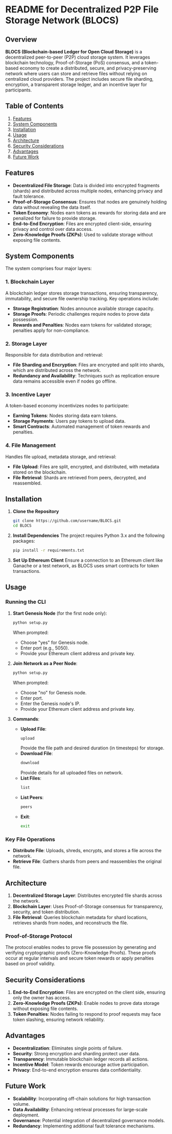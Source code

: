 # README for Decentralized P2P File Storage Network (BLOCS)

## Overview

**BLOCS (Blockchain-based Ledger for Open Cloud Storage)** is a decentralized peer-to-peer (P2P) cloud storage system. It leverages blockchain technology, Proof-of-Storage (PoS) consensus, and a token-based economy to create a distributed, secure, and privacy-preserving network where users can store and retrieve files without relying on centralized cloud providers. The project includes secure file sharding, encryption, a transparent storage ledger, and an incentive layer for participants.

## Table of Contents
1. [Features](#features)
2. [System Components](#system-components)
3. [Installation](#installation)
4. [Usage](#usage)
5. [Architecture](#architecture)
6. [Security Considerations](#security-considerations)
7. [Advantages](#advantages)
8. [Future Work](#future-work)

## Features

- **Decentralized File Storage**: Data is divided into encrypted fragments (shards) and distributed across multiple nodes, enhancing privacy and fault tolerance.
- **Proof-of-Storage Consensus**: Ensures that nodes are genuinely holding data without revealing the data itself.
- **Token Economy**: Nodes earn tokens as rewards for storing data and are penalized for failure to provide storage.
- **End-to-End Encryption**: Files are encrypted client-side, ensuring privacy and control over data access.
- **Zero-Knowledge Proofs (ZKPs)**: Used to validate storage without exposing file contents.

## System Components

The system comprises four major layers:

### 1. Blockchain Layer
A blockchain ledger stores storage transactions, ensuring transparency, immutability, and secure file ownership tracking. Key operations include:
- **Storage Registration**: Nodes announce available storage capacity.
- **Storage Proofs**: Periodic challenges require nodes to prove data possession.
- **Rewards and Penalties**: Nodes earn tokens for validated storage; penalties apply for non-compliance.

### 2. Storage Layer
Responsible for data distribution and retrieval:
- **File Sharding and Encryption**: Files are encrypted and split into shards, which are distributed across the network.
- **Redundancy and Availability**: Techniques such as replication ensure data remains accessible even if nodes go offline.

### 3. Incentive Layer
A token-based economy incentivizes nodes to participate:
- **Earning Tokens**: Nodes storing data earn tokens.
- **Storage Payments**: Users pay tokens to upload data.
- **Smart Contracts**: Automated management of token rewards and penalties.

### 4. File Management
Handles file upload, metadata storage, and retrieval:
- **File Upload**: Files are split, encrypted, and distributed, with metadata stored on the blockchain.
- **File Retrieval**: Shards are retrieved from peers, decrypted, and reassembled.

## Installation

1. **Clone the Repository**
   ```bash
   git clone https://github.com/username/BLOCS.git
   cd BLOCS
   ```

2. **Install Dependencies**
   The project requires Python 3.x and the following packages:
   ```bash
   pip install -r requirements.txt
   ```

3. **Set Up Ethereum Client**
   Ensure a connection to an Ethereum client like Ganache or a test network, as BLOCS uses smart contracts for token transactions.

## Usage

### Running the CLI

1. **Start Genesis Node** (for the first node only):
   ```bash
   python setup.py
   ```
   When prompted:
   - Choose "yes" for Genesis node.
   - Enter port (e.g., 5050).
   - Provide your Ethereum client address and private key.

2. **Join Network as a Peer Node**:
   ```bash
   python setup.py
   ```
   When prompted:
   - Choose "no" for Genesis node.
   - Enter port.
   - Enter the Genesis node's IP.
   - Provide your Ethereum client address and private key.

3. **Commands**:
   - **Upload File**:
     ```bash
     upload
     ```
     Provide the file path and desired duration (in timesteps) for storage.
   - **Download File**:
     ```bash
     download
     ```
     Provide details for all uploaded files on network.
   - **List Files**:
     ```bash
     list
     ```
   - **List Peers**:
     ```bash
     peers
     ```
   - **Exit**:
     ```bash
     exit
     ```

### Key File Operations

- **Distribute File**: Uploads, shreds, encrypts, and stores a file across the network.
- **Retrieve File**: Gathers shards from peers and reassembles the original file.

## Architecture

1. **Decentralized Storage Layer**: Distributes encrypted file shards across the network.
2. **Blockchain Layer**: Uses Proof-of-Storage consensus for transparency, security, and token distribution.
3. **File Retrieval**: Queries blockchain metadata for shard locations, retrieves shards from nodes, and reconstructs the file.

### Proof-of-Storage Protocol

The protocol enables nodes to prove file possession by generating and verifying cryptographic proofs (Zero-Knowledge Proofs). These proofs occur at regular intervals and secure token rewards or apply penalties based on proof validity.

## Security Considerations

1. **End-to-End Encryption**: Files are encrypted on the client side, ensuring only the owner has access.
2. **Zero-Knowledge Proofs (ZKPs)**: Enable nodes to prove data storage without exposing file contents.
3. **Token Penalties**: Nodes failing to respond to proof requests may face token slashing, ensuring network reliability.

## Advantages

- **Decentralization**: Eliminates single points of failure.
- **Security**: Strong encryption and sharding protect user data.
- **Transparency**: Immutable blockchain ledger records all actions.
- **Incentive Model**: Token rewards encourage active participation.
- **Privacy**: End-to-end encryption ensures data confidentiality.

## Future Work

- **Scalability**: Incorporating off-chain solutions for high transaction volume.
- **Data Availability**: Enhancing retrieval processes for large-scale deployment.
- **Governance**: Potential integration of decentralized governance models.
- **Redundancy**: Implementing additional fault tolerance mechanisms.
